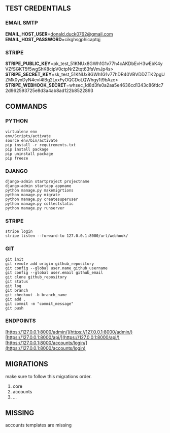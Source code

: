 
## TEST CREDENTIALS
### EMAIL SMTP
**EMAIL_HOST_USER**=donald.duck0762@gmail.com                           <br>
**EMAIL_HOST_PASSWORD**=cikghsgphicaptqj
### STRIPE
**STRIPE_PUBLIC_KEY**=pk_test_51KNUx8GWh1G1v77h4cAKDbEvH3wEbK4yVZfSGKT5f5wgShK8cipV0ctpNrZ2tqt63fsVmJp4s>  <br>
**STRIPE_SECRET_KEY**=sk_test_51KNUx8GWh1G1v77hDR40VBVDDZTK2pgUZMk0yxDyN4evl4lBg2LyxFyOQCDoLQWhgy1t9bAzc>  <br>
**STRIPE_WEBHOOK_SECRET**=whsec_1d8d3fe0a2aa5e4636cd1343c86fdc72d962593725e8d3a4ab8ad122b8522893

## COMMANDS
### PYTHON
````shell
virtualenv env
env/Scripts/activate
source env/bin/activate
pip install -r requirements.txt
pip install package
pip uninstall package
pip freeze
````
### DJANGO
````shell
django-admin startproject projectname
django-admin startapp appname
python manage.py makemigrtions
python manage.py migrate
python manage.py createsuperuser
python manage.py collectstatic
python manage.py runserver
````
### STRIPE
````shell
stripe login
stripe listen --forward-to 127.0.0.1:8000/url/webhook/
````
### GIT
````shell
git init
git remote add origin github_repository
git config --global user.name github_username
git config --global user.email github_email
git clone github_repository
git status
git log
git branch
git checkout -b branch_name
git add .
git commit -m "commit_message"
git push
````

### ENDPOINTS
[https://127.0.0.1:8000/admin/](https://127.0.0.1:8000/admin/)                <br>
[https://127.0.0.1:8000/api/](https://127.0.0.1:8000/api/)                    <br>
[https://127.0.0.1:8000/accounts/login/](https://127.0.0.1:8000/accounts/login)

## MIGRATIONS
make sure to follow this migrations order.
1. core
2. accounts
3. ...

## MISSING
accounts templates are missing
